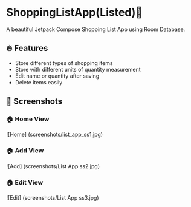 # ShoppingListApp(Listed)🎵

A beautiful Jetpack Compose Shopping List App using Room Database.

## 🔥 Features
- Store different types of shopping items
- Store with different units of quantity measurement
- Edit name or quantity after saving
- Delete items easily

## 📸 Screenshots

### 🏠 Home View
![Home] (screenshots/list_app_ss1.jpg)

### 🏠 Add View
![Add] (screenshots/List App ss2.jpg)

### 🏠 Edit View
![Edit] (screenshots/List App ss3.jpg)
